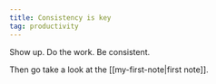 ```yaml
---
title: Consistency is key
tag: productivity
---
```


Show up. Do the work. Be consistent.

Then go take a look at the [[my-first-note|first note]].
